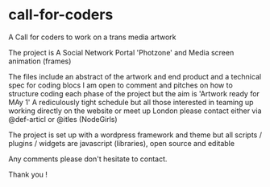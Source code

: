 # call-for-coders

A Call for coders to work on a trans media artwork 

The project is A Social Network Portal 'Photzone' and  Media screen animation (frames)

The files include an abstract of the artwork and end product 
and a technical spec for coding blocs 
I am open to comment and pitches on how to structure coding each phase of the project but the aim is 'Artwork ready for MAy 1'
A rediculously tight schedule but all those interested in teaming up working directly on the website or meet up London please contact either via @def-articl or @itles (NodeGirls)

The project is set up with a wordpress framework and theme but all scripts / plugins / widgets are javascript (libraries), open source and editable 

Any comments please don't hesitate to contact. 

Thank you ! 
